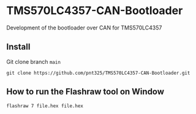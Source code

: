 # TMS570LC4357-CAN-Bootloader
Development of the bootloader over CAN for TMS570LC4357

## Install

Git clone branch `main` 
```
git clone https://github.com/pnt325/TMS570LC4357-CAN-Bootloader.git
```

## How to run the Flashraw tool on Window

```
flashraw 7 file.hex file.hex
```
